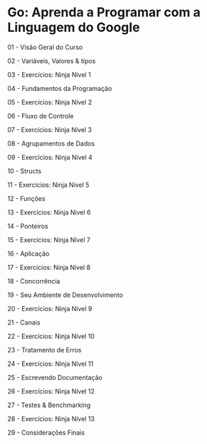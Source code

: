 # Go: Aprenda a Programar com a Linguagem do Google

01 - Visão Geral do Curso

02 - Variáveis, Valores & tipos

03 - Exercícios: Ninja Nível 1

04 - Fundamentos da Programação

05 - Exercícios: Ninja Nível 2

06 - Fluxo de Controle

07 - Exercícios: Ninja Nível 3

08 - Agrupamentos de Dados

09 - Exercícios: Ninja Nível 4

10 - Structs

11 - Exercícios: Ninja Nível 5

12 - Funções

13 - Exercícios: Ninja Nível 6

14 - Ponteiros

15 - Exercícios: Ninja Nível 7

16 - Aplicação

17 - Exercícios: Ninja Nível 8

18 - Concorrência

19 - Seu Ambiente de Desenvolvimento

20 - Exercícios: Ninja Nível 9

21 - Canais

22 - Exercícios: Ninja Nível 10

23 - Tratamento de Erros

24 - Exercícios: Ninja Nível 11

25 - Escrevendo Documentação

26 - Exercícios: Ninja Nível 12

27 - Testes & Benchmarking

28 - Exercícios: Ninja Nível 13

29 - Considerações Finais
